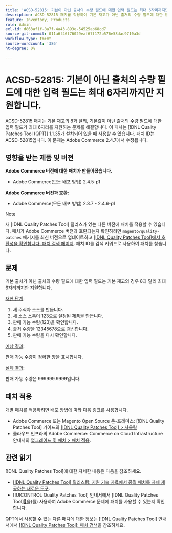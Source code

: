 ```yaml
---
title: 'ACSD-52815: 기본이 아닌 출처의 수량 필드에 대한 입력 필드는 최대 6자리까지만 지원합니다.'
description: ACSD-52815 패치를 적용하여 기본 재고가 아닌 출처의 수량 필드에 대한 입력 필드가 기본 재고의 경우 8과 달리 최대 6자리만 지원하는 Adobe Commerce 성능 문제를 해결합니다.
feature: Inventory, Products
role: Admin
exl-id: d863af1f-8a7f-4a43-893e-54525ab68cd7
source-git-commit: 011a6f46f76029eaf67f172b576e58dac9710a3d
workflow-type: tm+mt
source-wordcount: '386'
ht-degree: 0%

---
```


# ACSD-52815: 기본이 아닌 출처의 수량 필드에 대한 입력 필드는 최대 6자리까지만 지원합니다.

ACSD-52815 패치는 기본 재고의 8과 달리, 기본값이 아닌 출처의 수량 필드에 대한 입력 필드가 최대 6자리를 지원하는 문제를 해결합니다. 이 패치는 [!DNL Quality Patches Tool (QPT)] 1.1.35가 설치되어 있을 때 사용할 수 있습니다. 패치 ID는 ACSD-52815입니다. 이 문제는 Adobe Commerce 2.4.7에서 수정됩니다.

## 영향을 받는 제품 및 버전

**Adobe Commerce 버전에 대한 패치가 만들어졌습니다.**

* Adobe Commerce(모든 배포 방법) 2.4.5-p1

**Adobe Commerce 버전과 호환:**

* Adobe Commerce(모든 배포 방법) 2.3.7 - 2.4.6-p1

>[!NOTE]
>
>새 [!DNL Quality Patches Tool] 릴리스가 있는 다른 버전에 패치를 적용할 수 있습니다. 패치가 Adobe Commerce 버전과 호환되는지 확인하려면 `magento/quality-patches` 패키지를 최신 버전으로 업데이트하고 [[!DNL Quality Patches Tool]에서 호환성을 확인합니다. 패치 검색 페이지](https://experienceleague.adobe.com/tools/commerce-quality-patches/index.html). 패치 ID를 검색 키워드로 사용하여 패치를 찾습니다.

## 문제

기본 출처가 아닌 출처의 수량 필드에 대한 입력 필드는 기본 재고의 경우 8과 달리 최대 6자리까지만 지원합니다.

<u>재현 단계</u>:

1. 새 주식과 소스를 만듭니다.
1. 새 소스 스톡이 123으로 설정된 제품을 만듭니다.
1. 판매 가능 수량(123)을 확인합니다.
1. 출처 수량을 12345678으로 갱신합니다.
1. 판매 가능 수량을 다시 확인합니다.

<u>예상 결과</u>:

판매 가능 수량이 정확한 양을 표시합니다.

<u>실제 결과</u>:

판매 가능 수량은 999999.9999입니다.

## 패치 적용

개별 패치를 적용하려면 배포 방법에 따라 다음 링크를 사용합니다.

* Adobe Commerce 또는 Magento Open Source 온-프레미스: [!DNL Quality Patches Tool] 가이드의 [[!DNL Quality Patches Tool] > 사용량](/help/tools/quality-patches-tool/usage.md)
* 클라우드 인프라의 Adobe Commerce: Commerce on Cloud Infrastructure 안내서의 [업그레이드 및 패치 > 패치 적용](https://experienceleague.adobe.com/docs/commerce-cloud-service/user-guide/develop/upgrade/apply-patches.html).

## 관련 읽기

[!DNL Quality Patches Tool]에 대한 자세한 내용은 다음을 참조하세요.

* [[!DNL Quality Patches Tool] 릴리스됨: 지원 기술 자료에서 품질 패치를 자체 제공하는 새로운 도구](https://experienceleague.adobe.com/en/docs/commerce-operations/tools/quality-patches-tool/quality-patches-tool-to-self-serve-quality-patches).
* [!UICONTROL Quality Patches Tool] 안내서에서  [!DNL Quality Patches Tool][&#128279;](/help/tools/quality-patches-tool/patches-available-in-qpt/check-patch-for-magento-issue-with-magento-quality-patches.md)을(를) 사용하여 Adobe Commerce 문제에 패치를 사용할 수 있는지 확인합니다.


QPT에서 사용할 수 있는 다른 패치에 대한 정보는 [!DNL Quality Patches Tool] 안내서에서 [[!DNL Quality Patches Tool]: 패치 검색](https://experienceleague.adobe.com/tools/commerce-quality-patches/index.html)을 참조하세요.
